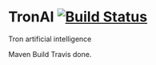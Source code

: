 # TronAI [![Build Status](https://travis-ci.org/TristanBrismontier/TronAI.svg?branch=master)](https://travis-ci.org/TristanBrismontier/TronAI)
Tron artificial intelligence

Maven Build
Travis done.
